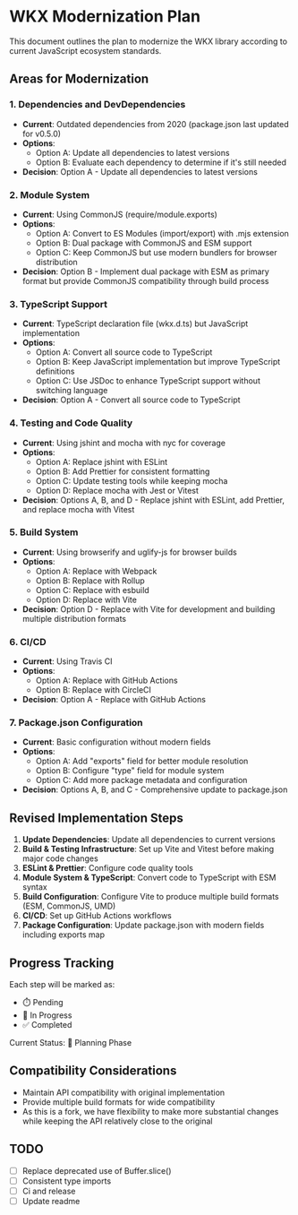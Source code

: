 # WKX Modernization Plan

This document outlines the plan to modernize the WKX library according to current JavaScript ecosystem standards.

## Areas for Modernization

### 1. Dependencies and DevDependencies
- **Current**: Outdated dependencies from 2020 (package.json last updated for v0.5.0)
- **Options**:
  - Option A: Update all dependencies to latest versions
  - Option B: Evaluate each dependency to determine if it's still needed
- **Decision**: Option A - Update all dependencies to latest versions

### 2. Module System
- **Current**: Using CommonJS (require/module.exports)
- **Options**:
  - Option A: Convert to ES Modules (import/export) with .mjs extension
  - Option B: Dual package with CommonJS and ESM support
  - Option C: Keep CommonJS but use modern bundlers for browser distribution
- **Decision**: Option B - Implement dual package with ESM as primary format but provide CommonJS compatibility through build process

### 3. TypeScript Support
- **Current**: TypeScript declaration file (wkx.d.ts) but JavaScript implementation
- **Options**:
  - Option A: Convert all source code to TypeScript
  - Option B: Keep JavaScript implementation but improve TypeScript definitions
  - Option C: Use JSDoc to enhance TypeScript support without switching language
- **Decision**: Option A - Convert all source code to TypeScript

### 4. Testing and Code Quality
- **Current**: Using jshint and mocha with nyc for coverage
- **Options**:
  - Option A: Replace jshint with ESLint
  - Option B: Add Prettier for consistent formatting
  - Option C: Update testing tools while keeping mocha
  - Option D: Replace mocha with Jest or Vitest
- **Decision**: Options A, B, and D - Replace jshint with ESLint, add Prettier, and replace mocha with Vitest

### 5. Build System
- **Current**: Using browserify and uglify-js for browser builds
- **Options**:
  - Option A: Replace with Webpack
  - Option B: Replace with Rollup
  - Option C: Replace with esbuild
  - Option D: Replace with Vite
- **Decision**: Option D - Replace with Vite for development and building multiple distribution formats

### 6. CI/CD
- **Current**: Using Travis CI
- **Options**:
  - Option A: Replace with GitHub Actions
  - Option B: Replace with CircleCI
- **Decision**: Option A - Replace with GitHub Actions

### 7. Package.json Configuration
- **Current**: Basic configuration without modern fields
- **Options**:
  - Option A: Add "exports" field for better module resolution
  - Option B: Configure "type" field for module system
  - Option C: Add more package metadata and configuration
- **Decision**: Options A, B, and C - Comprehensive update to package.json

## Revised Implementation Steps

1. **Update Dependencies**: Update all dependencies to current versions
2. **Build & Testing Infrastructure**: Set up Vite and Vitest before making major code changes
3. **ESLint & Prettier**: Configure code quality tools
4. **Module System & TypeScript**: Convert code to TypeScript with ESM syntax
5. **Build Configuration**: Configure Vite to produce multiple build formats (ESM, CommonJS, UMD)
6. **CI/CD**: Set up GitHub Actions workflows
7. **Package Configuration**: Update package.json with modern fields including exports map

## Progress Tracking

Each step will be marked as:
- ⏱️ Pending
- 🔄 In Progress
- ✅ Completed

Current Status: 🔄 Planning Phase

## Compatibility Considerations

- Maintain API compatibility with original implementation
- Provide multiple build formats for wide compatibility
- As this is a fork, we have flexibility to make more substantial changes while keeping the API relatively close to the original

## TODO
* [ ] Replace deprecated use of Buffer.slice()
* [ ] Consistent type imports
* [ ] Ci and release
* [ ] Update readme
